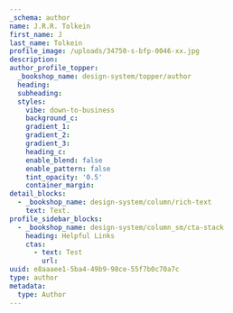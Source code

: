 ```yaml
---
_schema: author
name: J.R.R. Tolkein
first_name: J
last_name: Tolkein
profile_image: /uploads/34750-s-bfp-0046-xx.jpg
description:
author_profile_topper:
  _bookshop_name: design-system/topper/author
  heading:
  subheading:
  styles:
    vibe: down-to-business
    background_c:
    gradient_1:
    gradient_2:
    gradient_3:
    heading_c:
    enable_blend: false
    enable_pattern: false
    tint_opacity: '0.5'
    container_margin:
detail_blocks:
  - _bookshop_name: design-system/column/rich-text
    text: Text.
profile_sidebar_blocks:
  - _bookshop_name: design-system/column_sm/cta-stack
    heading: Helpful Links
    ctas:
      - text: Test
        url:
uuid: e8aaaee1-5ba4-49b9-98ce-55f7b0c70a7c
type: author
metadata:
  type: Author
---
```

